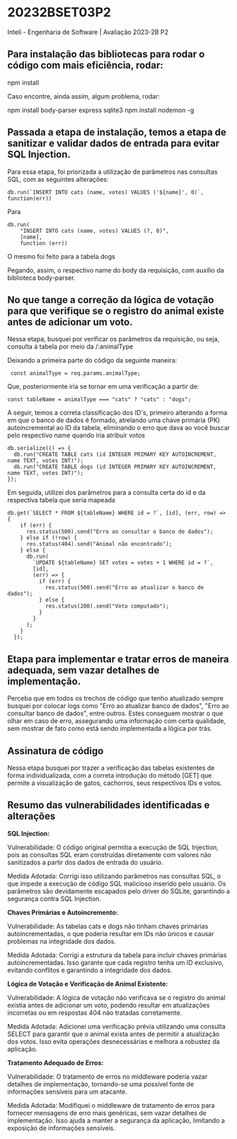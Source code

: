 # 20232BSET03P2
Inteli - Engenharia de Software | Avaliação 2023-2B P2

## Para instalação das bibliotecas para rodar o código com mais eficiência, rodar:

npm install

Caso encontre, ainda assim, algum problema, rodar:

npm install body-parser express sqlite3
npm install nodemon -g

## Passada a etapa de instalação, temos a etapa de sanitizar e validar dados de entrada para evitar SQL Injection.

Para essa etapa, foi priorizada a utilização de parâmetros nas consultas SQL, com as seguintes alterações:

```
db.run(`INSERT INTO cats (name, votes) VALUES ('${name}', 0)`, function(err)) 
```

Para 
```
db.run(
    "INSERT INTO cats (name, votes) VALUES (?, 0)",
    [name],
    function (err))
```

O mesmo foi feito para a tabela dogs

Pegando, assim, o respectivo name do body da requisição, com auxílio da biblioteca body-parser.

## No que tange a correção da lógica de votação para que verifique se o registro do animal existe antes de adicionar um voto.

Nessa etapa, busquei por verificar os parâmetros da requisição, ou seja, consulta à tabela por meio da /:animalType

Deixando a primeira parte do código da seguinte maneira:

```
 const animalType = req.params.animalType;
```

Que, posteriormente iria se tornar em uma verificação a partir de:

```
const tableName = animalType === "cats" ? "cats" : "dogs";
```

A seguir, temos a correta classificação dos ID's, primeiro alterando a forma em que o banco de dados é formado, atrelando uma chave primária (PK) autoincremental ao ID da tabela, eliminando o erro que dava ao você buscar pelo respectivo name quando iria atribuir votos

```
db.serialize(() => {
  db.run("CREATE TABLE cats (id INTEGER PRIMARY KEY AUTOINCREMENT, name TEXT, votes INT)");
  db.run("CREATE TABLE dogs (id INTEGER PRIMARY KEY AUTOINCREMENT, name TEXT, votes INT)");
});
```

Em seguida, utilizei dos parâmetros para a consulta certa do id e da respectiva tabela que seria mapeada
```
db.get(`SELECT * FROM ${tableName} WHERE id = ?`, [id], (err, row) => {
    if (err) {
      res.status(500).send("Erro ao consultar o banco de dados");
    } else if (!row) {
      res.status(404).send("Animal não encontrado");
    } else {
      db.run(
        `UPDATE ${tableName} SET votes = votes + 1 WHERE id = ?`,
        [id],
        (err) => {
          if (err) {
            res.status(500).send("Erro ao atualizar o banco de dados");
          } else {
            res.status(200).send("Voto computado");
          }
        }
      );
    }
  });
```

## Etapa para implementar e tratar erros de maneira adequada, sem vazar detalhes de implementação.

Perceba que em todos os trechos de código que tenho atualizado sempre busquei por colocar logs como "Erro ao atualizar banco de dados", "Erro ao consultar banco de dados", entre outros. Estes conseguem mostrar o que olhar em caso de erro, assegurando uma informação com certa qualidade, sem mostrar de fato como está sendo implementada a lógica por trás.

## Assinatura de código

Nessa etapa busquei por trazer a verificação das tabelas existentes de forma individualizada, com a correta introdução do método [GET] que permite a visualização de gatos, cachorros, seus respectivos IDs e votos.

## Resumo das vulnerabilidades identificadas e alterações

**SQL Injection:**

Vulnerabilidade: O código original permitia a execução de SQL Injection, pois as consultas SQL eram construídas diretamente com valores não sanitizados a partir dos dados de entrada do usuário.

Medida Adotada: Corrigi isso utilizando parâmetros nas consultas SQL, o que impede a execução de código SQL malicioso inserido pelo usuário. Os parâmetros são devidamente escapados pelo driver do SQLite, garantindo a segurança contra SQL Injection.

**Chaves Primárias e Autoincremento:**

Vulnerabilidade: As tabelas cats e dogs não tinham chaves primárias autoincrementadas, o que poderia resultar em IDs não únicos e causar problemas na integridade dos dados.

Medida Adotada: Corrigi a estrutura da tabela para incluir chaves primárias autoincrementadas. Isso garante que cada registro tenha um ID exclusivo, evitando conflitos e garantindo a integridade dos dados.

**Lógica de Votação e Verificação de Animal Existente:**

Vulnerabilidade: A lógica de votação não verificava se o registro do animal existia antes de adicionar um voto, podendo resultar em atualizações incorretas ou em respostas 404 não tratadas corretamente.

Medida Adotada: Adicionei uma verificação prévia utilizando uma consulta SELECT para garantir que o animal exista antes de permitir a atualização dos votos. Isso evita operações desnecessárias e melhora a robustez da aplicação.

**Tratamento Adequado de Erros:**

Vulnerabilidade: O tratamento de erros no middleware poderia vazar detalhes de implementação, tornando-se uma possível fonte de informações sensíveis para um atacante.

Medida Adotada: Modifiquei o middleware de tratamento de erros para fornecer mensagens de erro mais genéricas, sem vazar detalhes de implementação. Isso ajuda a manter a segurança da aplicação, limitando a exposição de informações sensíveis.

